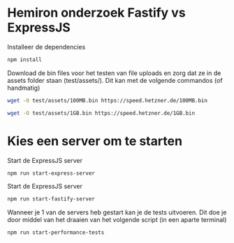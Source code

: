 # Hemiron onderzoek Fastify vs ExpressJS

Installeer de dependencies
```bash
npm install
```

Download de bin files voor het testen van file uploads en zorg dat ze in de assets folder staan (test/assets/).
Dit kan met de volgende commandos (of handmatig)
```bash
wget -O test/assets/100MB.bin https://speed.hetzner.de/100MB.bin

wget -O test/assets/1GB.bin https://speed.hetzner.de/1GB.bin 
```

# Kies een server om te starten
Start de ExpressJS server
```bash
npm run start-express-server
```

Start de ExpressJS server
```bash
npm run start-fastify-server
```



Wanneer je 1 van de servers heb gestart kan je de tests uitvoeren. Dit doe je door middel van het draaien van het volgende script (in een aparte terminal)
```bash
npm run start-performance-tests
```
